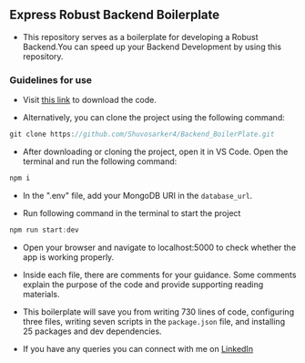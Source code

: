 ## Express Robust Backend Boilerplate

- This repository serves as a boilerplate for developing a Robust Backend.You can speed up your Backend Development by using this repository.

### Guidelines for use

- Visit [this link](https://github.com/Shuvosarker4/Backend_BoilerPlate.git) to download the code.

- Alternatively, you can clone the project using the following command:

```javascript
git clone https://github.com/Shuvosarker4/Backend_BoilerPlate.git
```

- After downloading or cloning the project, open it in VS Code. Open the terminal and run the following command:

```javascript
npm i
```

- In the ".env" file, add your MongoDB URI in the `database_url`.

- Run following command in the terminal to start the project

```javascript
npm run start:dev
```

- Open your browser and navigate to localhost:5000 to check whether the app is working properly.

- Inside each file, there are comments for your guidance. Some comments explain the purpose of the code and provide supporting reading materials.

- This boilerplate will save you from writing 730 lines of code, configuring three files, writing seven scripts in the `package.json` file, and installing 25 packages and dev dependencies.

- If you have any queries you can connect with me on [LinkedIn](https://www.linkedin.com/in/shuvosarker4/)
